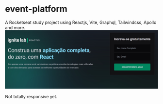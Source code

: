 # event-platform
A Rocketseat study project using Reactjs, Vite, Graphql, Tailwindcss, Apollo and more.
![](https://github.com/MarceloArraes/event-platform/blob/main/src/assets/EventPlatform.jpg)

Not totally responsive yet. 
